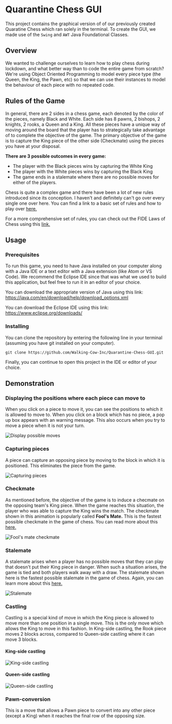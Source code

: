 # Quarantine Chess GUI
This project contains the graphical version of of our previously created Quaratine Chess which ran solely in the terminal. To create the GUI, we made use of the `Swing` and `AWT` Java Foundational Classes.

## Overview
We wanted to challenge ourselves to learn how to play chess during lockdown, and what better way than to code the entire game from scratch? We're using Object Oriented Programming to model every piece type (the Queen, the King, the Pawn, etc) so that we can use their instances to model the behaviour of each piece with no repeated code. 

## Rules of the Game
In general, there are 2 sides in a chess game, each denoted by the color of the pieces, namely Black and White. Each side has 8 pawns, 2 bishops, 2 knights, 2 rooks, a Queen and a King. All these pieces have a unique way of moving around the board that the player has to strategically take advantage of to complete the objective of the game. The primary objective of the game is to capture the King piece of the other side (Checkmate) using the pieces you have at your disposal.

**There are 3 possible outcomes in every game:**
* The player with the Black pieces wins by capturing the White King
* The player with the White pieces wins by capturing the Black King
* The game ends in a stalemate where there are no possible moves for either of the players.

Chess is quite a complex game and there have been a lot of new rules introduced since its conception. I haven't and definitely can't go over every single one over here. You can find a link to a basic set of rules and how to play over [here.](https://www.chess.com/learn-how-to-play-chess)

For a more comprehensive set of rules, you can check out the FIDE Laws of Chess using this [link.](https://www.fide.com/FIDE/handbook/LawsOfChess.pdf)

## Usage
### Prerequisites
To run this game, you need to have Java installed on your computer along with a Java IDE or a text editor with a Java extension (like Atom or VS Code). We recommend the Eclipse IDE since that was what we used to build this application, but feel free to run it in an editor of your choice.

You can download the appropriate version of Java using this link: https://java.com/en/download/help/download_options.xml

You can download the Eclipse IDE using this link: https://www.eclipse.org/downloads/

### Installing

You can clone the repository by entering the following line in your terminal (assuming you have git installed on your computer). 
```
git clone https://github.com/Walking-Cow-Inc/Quarantine-Chess-GUI.git
```
Finally, you can continue to open this project in the IDE or editor of your choice.

## Demonstration
### Displaying the positions where each piece can move to
When you click on a piece to move it, you can see the positions to which it is allowed to move to. When you click on a block which has no piece, a pop up box appears with an warning message. This also occurs when you try to move a piece when it is not your turn.

![Display possible moves](https://github.com/Vatsav14/Project-Pictures/blob/master/Chess/chess-demo1.gif)

### Capturing pieces
A piece can capture an opposing piece by moving to the block in which it is positioned. This eliminates the piece from the game.

![Capturing pieces](https://github.com/Vatsav14/Project-Pictures/blob/master/Chess/chess-capture.gif)

### Checkmate
As mentioned before, the objective of the game is to induce a checmate on the opposing team's King piece. When the game reaches this situation, the player who was able to capture the King wins the match. The checkmate shown in this animation is popularly called **Fool's Mate.** This is the fastest possible checkmate in the game of chess. You can read more about this [here.](https://www.chess.com/article/view/the-fastest-possible-checkmate-in-chess)

![Fool's mate checkmate](https://github.com/Vatsav14/Project-Pictures/blob/master/Chess/chess-checkmate.gif)

### Stalemate
A stalemate arises when a player has no possible moves that they can play that doesn't put their King piece in danger. When such a situation arises, the game is tied and both players walk away with a draw. The stalemate shown here is the fastest possible stalemate in the game of chess. Again, you can learn more about this [here.](https://www.chess.com/forum/view/game-showcase/fastest-stalemate-known-in-chess)

![Stalemate](https://github.com/Vatsav14/Project-Pictures/blob/master/Chess/chess-stalemate.gif)

### Castling
Castling is a special kind of move in which the King piece is allowed to move more than one position in a single move. This is the only move which allows the King to move in this fashion. In King-side castling, the Rook piece moves 2 blocks across, compared to Queen-side castling where it can move 3 blocks.

#### King-side castling

![King-side castling](https://github.com/Vatsav14/Project-Pictures/blob/master/Chess/chess-kcastling.gif)

#### Queen-side castling

![Queen-side castling](https://github.com/Vatsav14/Project-Pictures/blob/master/Chess/chess-qcastling.gif)

### Pawn-conversion
This is a move that allows a Pawn piece to convert into any other piece (except a King) when it reaches the final row of the opposing size.  


